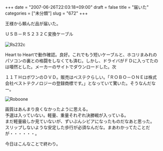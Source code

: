 +++
date = "2007-06-26T22:03:18+09:00"
draft = false
title = "届いた"
categories = ["未分類"]
slug = "672"
+++

<p>王様から頼んだ品が届いた。</p>

<p>ＵＳＢ－ＲＳ２３２Ｃ変換ケーブル<br /><br /><img title="Rs232c" alt="Rs232c" src="/images/robolog/photos/uncategorized/rs232c.png" border="0" /> </p>

<p>Heart to Heartで動作確認。良好。これでもう短いケーブルと、ホコリまみれのパソコンの裏との格闘をしなくても済む。しかし、ドライバがＦＤに入ってたのは唖然とした。メーカーのサイトでダウンロードした。次</p>

<p>１１ＴＨロボワンのＤＶＤ。販売はべステクらしい。「ＲＯＢＯ－ＯＮＥは株式会社ベストテクノロジーの登録商標です。」となっていて驚いた。そうなんだなー。</p>

<p><img title="Roboone" alt="Roboone" src="/images/robolog/photos/uncategorized/roboone.png" border="0" /> </p>

<p>画質はあんまり良くなかったように思える。<br />予選は入っていない。軽量、重量それぞれ決勝戦が入っている。<br />まだ軽量級しか見ていないが、ずいぶんシビアになったものだなあと思った。<br />スリップしないような安定した歩行が必須なんだな。まあわかってたことだが・・・・・・。</p>

<p>今日はこんなことで終わり。</p>

